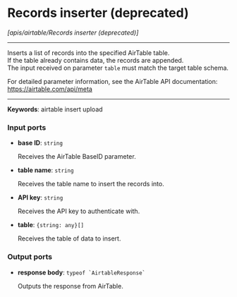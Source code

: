 # Records inserter (deprecated)

_[apis/airtable/Records inserter (deprecated)]_

---

Inserts a list of records into the specified AirTable table.  
If the table already contains data, the records are appended.  
The input received on parameter `table` must match the target table schema.  
  
For detailed parameter information, see the AirTable API documentation:  
https://airtable.com/api/meta  

---

__Keywords__: airtable insert upload

### Input ports

* __base ID__: ` string `

    Receives the AirTable BaseID parameter.  


* __table name__: ` string `

    Receives the table name to insert the records into.  


* __API key__: ` string `

    Receives the API key to authenticate with.  


* __table__: ` {string: any}[] `

    Receives the table of data to insert.  

### Output ports

* __response body__: `` typeof `AirtableResponse` ``

    Outputs the response from AirTable.  

